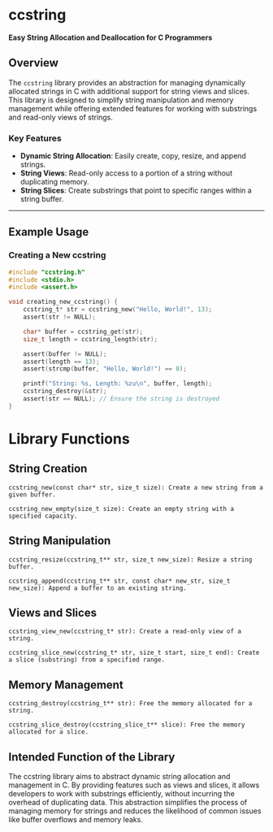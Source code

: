 # ccstring

**Easy String Allocation and Deallocation for C Programmers**

## Overview

The `ccstring` library provides an abstraction for managing dynamically allocated strings in C with additional support for string views and slices. This library is designed to simplify string manipulation and memory management while offering extended features for working with substrings and read-only views of strings.

### Key Features

- **Dynamic String Allocation**: Easily create, copy, resize, and append strings.  
- **String Views**: Read-only access to a portion of a string without duplicating memory.  
- **String Slices**: Create substrings that point to specific ranges within a string buffer.  

---

## Example Usage

### Creating a New ccstring

```c
#include "ccstring.h"
#include <stdio.h>
#include <assert.h>

void creating_new_ccstring() {
    ccstring_t* str = ccstring_new("Hello, World!", 13);
    assert(str != NULL);

    char* buffer = ccstring_get(str);
    size_t length = ccstring_length(str);

    assert(buffer != NULL);
    assert(length == 13);
    assert(strcmp(buffer, "Hello, World!") == 0);

    printf("String: %s, Length: %zu\n", buffer, length);
    ccstring_destroy(&str);
    assert(str == NULL); // Ensure the string is destroyed
}
```
# Library Functions
## String Creation

    ccstring_new(const char* str, size_t size): Create a new string from a given buffer.

    ccstring_new_empty(size_t size): Create an empty string with a specified capacity.

## String Manipulation

    ccstring_resize(ccstring_t** str, size_t new_size): Resize a string buffer.

    ccstring_append(ccstring_t** str, const char* new_str, size_t new_size): Append a buffer to an existing string.

## Views and Slices

    ccstring_view_new(ccstring_t* str): Create a read-only view of a string.

    ccstring_slice_new(ccstring_t* str, size_t start, size_t end): Create a slice (substring) from a specified range.

## Memory Management

    ccstring_destroy(ccstring_t** str): Free the memory allocated for a string.

    ccstring_slice_destroy(ccstring_slice_t** slice): Free the memory allocated for a slice.

## Intended Function of the Library

The ccstring library aims to abstract dynamic string allocation and management in C. By providing features such as views and slices, it allows developers to work with substrings efficiently, without incurring the overhead of duplicating data. This abstraction simplifies the process of managing memory for strings and reduces the likelihood of common issues like buffer overflows and memory leaks.